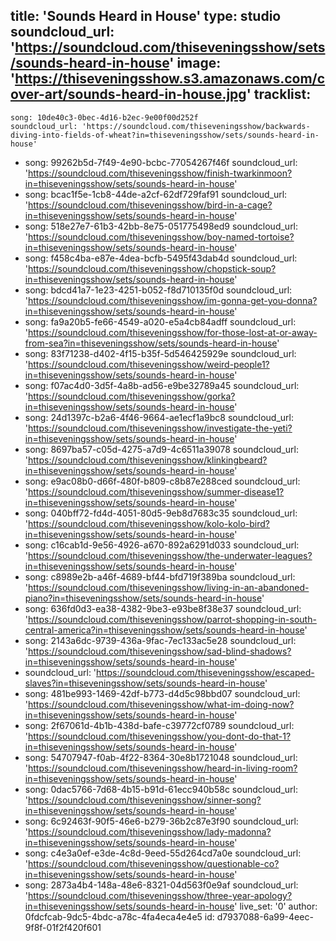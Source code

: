 title: 'Sounds Heard in House'
type: studio
soundcloud_url: 'https://soundcloud.com/thiseveningsshow/sets/sounds-heard-in-house'
image: 'https://thiseveningsshow.s3.amazonaws.com/cover-art/sounds-heard-in-house.jpg'
tracklist:
  -
    song: 10de40c3-0bec-4d16-b2ec-9e00f00d252f
    soundcloud_url: 'https://soundcloud.com/thiseveningsshow/backwards-diving-into-fields-of-wheat?in=thiseveningsshow/sets/sounds-heard-in-house'
  -
    song: 99262b5d-7f49-4e90-bcbc-77054267f46f
    soundcloud_url: 'https://soundcloud.com/thiseveningsshow/finish-twarkinmoon?in=thiseveningsshow/sets/sounds-heard-in-house'
  -
    song: bcac1f5e-1cb8-44de-a2cf-62df729faf91
    soundcloud_url: 'https://soundcloud.com/thiseveningsshow/bird-in-a-cage?in=thiseveningsshow/sets/sounds-heard-in-house'
  -
    song: 518e27e7-61b3-42bb-8e75-051775498ed9
    soundcloud_url: 'https://soundcloud.com/thiseveningsshow/boy-named-tortoise?in=thiseveningsshow/sets/sounds-heard-in-house'
  -
    song: f458c4ba-e87e-4dea-bcfb-5495f43dab4d
    soundcloud_url: 'https://soundcloud.com/thiseveningsshow/chopstick-soup?in=thiseveningsshow/sets/sounds-heard-in-house'
  -
    song: bdcd41a7-1e23-4251-b052-f8d710135f0d
    soundcloud_url: 'https://soundcloud.com/thiseveningsshow/im-gonna-get-you-donna?in=thiseveningsshow/sets/sounds-heard-in-house'
  -
    song: fa9a20b5-fe66-4549-a020-e5a4cb84adff
    soundcloud_url: 'https://soundcloud.com/thiseveningsshow/for-those-lost-at-or-away-from-sea?in=thiseveningsshow/sets/sounds-heard-in-house'
  -
    song: 83f71238-d402-4f15-b35f-5d546425929e
    soundcloud_url: 'https://soundcloud.com/thiseveningsshow/weird-people1?in=thiseveningsshow/sets/sounds-heard-in-house'
  -
    song: f07ac4d0-3d5f-4a8b-ad56-e9be32789a45
    soundcloud_url: 'https://soundcloud.com/thiseveningsshow/gorka?in=thiseveningsshow/sets/sounds-heard-in-house'
  -
    song: 24d1397c-b2a6-4f46-9664-ae1ecf1a9bc8
    soundcloud_url: 'https://soundcloud.com/thiseveningsshow/investigate-the-yeti?in=thiseveningsshow/sets/sounds-heard-in-house'
  -
    song: 8697ba57-c05d-4275-a7d9-4c6511a39078
    soundcloud_url: 'https://soundcloud.com/thiseveningsshow/klinkingbeard?in=thiseveningsshow/sets/sounds-heard-in-house'
  -
    song: e9ac08b0-d66f-480f-b809-c8b87e288ced
    soundcloud_url: 'https://soundcloud.com/thiseveningsshow/summer-disease1?in=thiseveningsshow/sets/sounds-heard-in-house'
  -
    song: 040bff72-fd4d-4051-80d5-9eb8d7683c35
    soundcloud_url: 'https://soundcloud.com/thiseveningsshow/kolo-kolo-bird?in=thiseveningsshow/sets/sounds-heard-in-house'
  -
    song: c16cab1d-9e56-4926-a670-892a6291d033
    soundcloud_url: 'https://soundcloud.com/thiseveningsshow/the-underwater-leagues?in=thiseveningsshow/sets/sounds-heard-in-house'
  -
    song: c8989e2b-a46f-4689-bf44-bfd719f389ba
    soundcloud_url: 'https://soundcloud.com/thiseveningsshow/living-in-an-abandoned-piano?in=thiseveningsshow/sets/sounds-heard-in-house'
  -
    song: 636fd0d3-ea38-4382-9be3-e93be8f38e37
    soundcloud_url: 'https://soundcloud.com/thiseveningsshow/parrot-shopping-in-south-central-america?in=thiseveningsshow/sets/sounds-heard-in-house'
  -
    song: 2143a6dc-9739-436a-9fac-7ec133ac5e28
    soundcloud_url: 'https://soundcloud.com/thiseveningsshow/sad-blind-shadows?in=thiseveningsshow/sets/sounds-heard-in-house'
  -
    soundcloud_url: 'https://soundcloud.com/thiseveningsshow/escaped-slaves?in=thiseveningsshow/sets/sounds-heard-in-house'
  -
    song: 481be993-1469-42df-b773-d4d5c98bbd07
    soundcloud_url: 'https://soundcloud.com/thiseveningsshow/what-im-doing-now?in=thiseveningsshow/sets/sounds-heard-in-house'
  -
    song: 2f67061d-4b1b-438d-bafe-c39772cf0789
    soundcloud_url: 'https://soundcloud.com/thiseveningsshow/you-dont-do-that-1?in=thiseveningsshow/sets/sounds-heard-in-house'
  -
    song: 54707947-f0ab-4f22-8364-30e8b1721048
    soundcloud_url: 'https://soundcloud.com/thiseveningsshow/heard-in-living-room?in=thiseveningsshow/sets/sounds-heard-in-house'
  -
    song: 0dac5766-7d68-4b15-b91d-61ecc940b58c
    soundcloud_url: 'https://soundcloud.com/thiseveningsshow/sinner-song?in=thiseveningsshow/sets/sounds-heard-in-house'
  -
    song: 6c92463f-90f5-46e6-b279-36b2c87e3f90
    soundcloud_url: 'https://soundcloud.com/thiseveningsshow/lady-madonna?in=thiseveningsshow/sets/sounds-heard-in-house'
  -
    song: c4e3a0ef-e3de-4c8d-9eed-55d264cd7a0e
    soundcloud_url: 'https://soundcloud.com/thiseveningsshow/questionable-co?in=thiseveningsshow/sets/sounds-heard-in-house'
  -
    song: 2873a4b4-148a-48e6-8321-04d563f0e9af
    soundcloud_url: 'https://soundcloud.com/thiseveningsshow/three-year-apology?in=thiseveningsshow/sets/sounds-heard-in-house'
live_set: '0'
author: 0fdcfcab-9dc5-4bdc-a78c-4fa4eca4e4e5
id: d7937088-6a99-4eec-9f8f-01f2f420f601
